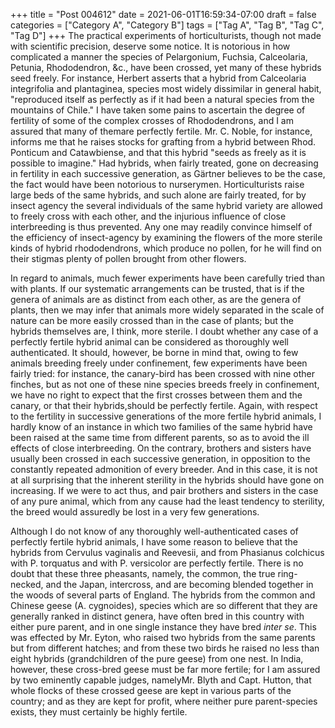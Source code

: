 +++
title = "Post 004612"
date = 2021-06-01T16:59:34-07:00
draft = false
categories = ["Category A", "Category B"]
tags = ["Tag A", "Tag B", "Tag C", "Tag D"]
+++
The practical experiments of horticulturists, though not made with scientific precision, deserve some notice. It is notorious in how complicated a manner the species of Pelargonium, Fuchsia, Calceolaria, Petunia, Rhododendron, &c., have been crossed, yet many of these hybrids seed freely. For instance, Herbert asserts that a hybrid from Calceolaria integrifolia and plantaginea, species most widely dissimilar in general habit, "reproduced itself as perfectly as if it had been a natural species from the mountains of Chile." I have taken some pains to ascertain the degree of fertility of some of the complex crosses of Rhododendrons, and I am assured that many of themare perfectly fertile. Mr. C. Noble, for instance, informs me that he raises stocks for grafting from a hybrid between Rhod. Ponticum and Catawbiense, and that this hybrid "seeds as freely as it is possible to imagine." Had hybrids, when fairly treated, gone on decreasing in fertility in each successive generation, as Gärtner believes to be the case, the fact would have been notorious to nurserymen. Horticulturists raise large beds of the same hybrids, and such alone are fairly treated, for by insect agency the several individuals of the same hybrid variety are allowed to freely cross with each other, and the injurious influence of close interbreeding is thus prevented. Any one may readily convince himself of the efficiency of insect-agency by examining the flowers of the more sterile kinds of hybrid rhododendrons, which produce no pollen, for he will find on their stigmas plenty of pollen brought from other flowers.

In regard to animals, much fewer experiments have been carefully tried than with plants. If our systematic arrangements can be trusted, that is if the genera of animals are as distinct from each other, as are the genera of plants, then we may infer that animals more widely separated in the scale of nature can be more easily crossed than in the case of plants; but the hybrids themselves are, I think, more sterile. I doubt whether any case of a perfectly fertile hybrid animal can be considered as thoroughly well authenticated. It should, however, be borne in mind that, owing to few animals breeding freely under confinement, few experiments have been fairly tried: for instance, the canary-bird has been crossed with nine other finches, but as not one of these nine species breeds freely in confinement, we have no right to expect that the first crosses between them and the canary, or that their hybrids,should be perfectly fertile. Again, with respect to the fertility in successive generations of the more fertile hybrid animals, I hardly know of an instance in which two families of the same hybrid have been raised at the same time from different parents, so as to avoid the ill effects of close interbreeding. On the contrary, brothers and sisters have usually been crossed in each successive generation, in opposition to the constantly repeated admonition of every breeder. And in this case, it is not at all surprising that the inherent sterility in the hybrids should have gone on increasing. If we were to act thus, and pair brothers and sisters in the case of any pure animal, which from any cause had the least tendency to sterility, the breed would assuredly be lost in a very few generations.

Although I do not know of any thoroughly well-authenticated cases of perfectly fertile hybrid animals, I have some reason to believe that the hybrids from Cervulus vaginalis and Reevesii, and from Phasianus colchicus with P. torquatus and with P. versicolor are perfectly fertile. There is no doubt that these three pheasants, namely, the common, the true ring-necked, and the Japan, intercross, and are becoming blended together in the woods of several parts of England. The hybrids from the common and Chinese geese (A. cygnoides), species which are so different that they are generally ranked in distinct genera, have often bred in this country with either pure parent, and in one single instance they have bred _inter se_. This was effected by Mr. Eyton, who raised two hybrids from the same parents but from different hatches; and from these two birds he raised no less than eight hybrids (grandchildren of the pure geese) from one nest. In India, however, these cross-bred geese must be far more fertile; for I am assured by two eminently capable judges, namelyMr. Blyth and Capt. Hutton, that whole flocks of these crossed geese are kept in various parts of the country; and as they are kept for profit, where neither pure parent-species exists, they must certainly be highly fertile.
